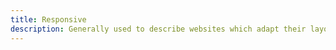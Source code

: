 ```yaml
---
title: Responsive
description: Generally used to describe websites which adapt their layouts based on available screen size.
---
```

